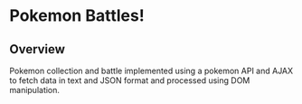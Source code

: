 # Pokemon Battles!

## Overview
Pokemon collection and battle implemented using a pokemon API and AJAX to fetch data in text and JSON format and processed using DOM manipulation.

